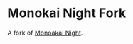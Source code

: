 # Monokai Night Fork

A fork of [Monoakai Night](https://github.com/fabiospampinato/vscode-monokai-night).

